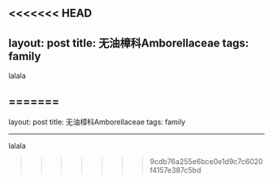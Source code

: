 <<<<<<< HEAD
---
layout: post
title: 无油樟科Amborellaceae
tags: family
---




lalala






=======
---layout: posttitle: 无油樟科Amborellaceaetags: family---lalala
>>>>>>> 9cdb76a255e6bce0e1d9c7c6020f4157e387c5bd
